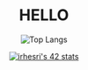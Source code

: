 
<!--
**irhesri/irhesri** is a ✨ _special_ ✨ repository because its `README.md` (this file) appears on your GitHub profile.

Here are some ideas to get you started:

- 🔭 I’m currently working on ...
- 🌱 I’m currently learning ...
- 👯 I’m looking to collaborate on ...
- 🤔 I’m looking for help with ...
- 💬 Ask me about ...
- 📫 How to reach me: ...
- 😄 Pronouns: ...
- ⚡ Fun fact: ...
-->

<div align="center">
<h1> HELLO </h1>

![Top Langs](https://github-readme-stats.vercel.app/api/top-langs/?username=irhesri&langs_count=10&theme=dracula&hide_border=true&include_all_commits=true&count_private=true&layout=compact)

<a href="https://github.com/oakoudad/badge42"><img src="https://badge.mediaplus.ma/greenbinary/irhesri" alt="irhesri's 42 stats" /></a>

</div>




